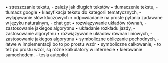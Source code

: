 • streszczanie tekstu, - zależy jak długich tekstów
• tłumaczenie tekstu, - tłumacz google
• klasyfikacja tekstu do kategorii tematycznych, - wyłapywanie słów kluczowych
• odpowiadanie na proste pytania zadawane w języku naturalnym, - chat gpt
• rozwiązywanie układów równań, - zastosowanie jakiegos algorytmu
• układanie rozkładu jazdy, - zastosowanie algorytmu
• rozwiązywanie układów równań liniowych, - zastosowanie jakiegos algorytmu
• symboliczne obliczanie pochodnych, - łatwe w implementacji bo to po prostu wzór
• symboliczne całkowanie, - to też po prostu wzór, są różne kalkulatory w internecie
• kierowanie samochodem. - tesla autopilot
